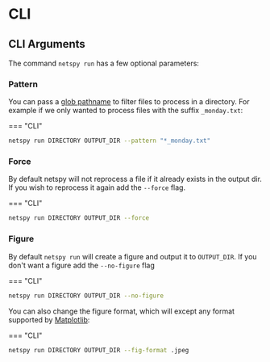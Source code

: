 # CLI

## CLI Arguments

The command `netspy run` has a few optional parameters:

### Pattern

You can pass a [glob pathname](https://docs.python.org/3/library/glob.html) to filter files to process in a directory. For example if we only wanted to process files with the suffix `_monday.txt`:

=== "CLI"

```bash
netspy run DIRECTORY OUTPUT_DIR --pattern "*_monday.txt"
```

### Force

By default netspy will not reprocess a file if it already exists in the output dir. If you wish to reprocess it again add the `--force` flag.

=== "CLI"

```bash
netspy run DIRECTORY OUTPUT_DIR --force
```

### Figure

By default `netspy run` will create a figure and output it to `OUTPUT_DIR`. If you don't want a figure add the `--no-figure` flag

=== "CLI"

```bash
netspy run DIRECTORY OUTPUT_DIR --no-figure
```

You can also change the figure format, which will except any format supported by [Matplotlib](https://matplotlib.org/2.1.2/api/_as_gen/matplotlib.pyplot.savefig.html#:~:text=One%20of%20the%20file%20extensions,%2C%20ps%2C%20eps%20and%20svg.&text=If%20True%2C%20the%20axes%20patches,edgecolor%20are%20specified%20via%20kwargs.):

=== "CLI"

```bash
netspy run DIRECTORY OUTPUT_DIR --fig-format .jpeg
```
